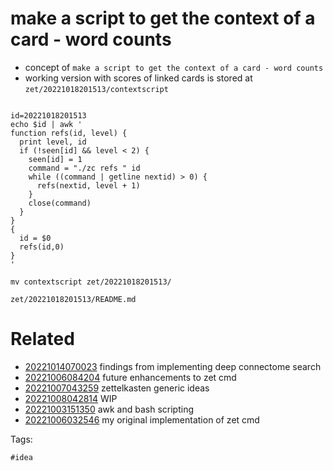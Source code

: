# make a script to get the context of a card - word counts

- concept of `make a script to get the context of a card - word counts`
- working version with scores of linked cards is stored at `zet/20221018201513/contextscript`

```

id=20221018201513
echo $id | awk '
function refs(id, level) {
  print level, id
  if (!seen[id] && level < 2) {
    seen[id] = 1
    command = "./zc refs " id
    while ((command | getline nextid) > 0) {
      refs(nextid, level + 1)
    }
    close(command)
  }
}
{
  id = $0
  refs(id,0)
}
'

mv contextscript zet/20221018201513/
```

` zet/20221018201513/README.md `

# Related

- [20221014070023](/zet/20221014070023/README.md) findings from implementing deep connectome search
- [20221006084204](/zet/20221006084204/README.md) future enhancements to zet cmd
- [20221007043259](/zet/20221007043259/README.md) zettelkasten generic ideas
- [20221008042814](/zet/20221008042814/README.md) WIP
- [20221003151350](/zet/20221003151350/README.md) awk and bash scripting
- [20221006032546](/zet/20221006032546/README.md) my original implementation of zet cmd

Tags:

    #idea

